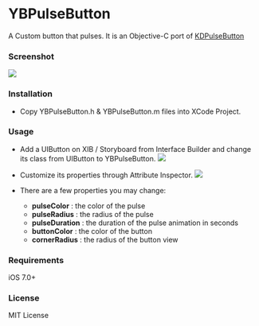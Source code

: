 # YBPulseButton
A Custom button that pulses. It is an Objective-C port of [KDPulseButton](https://github.com/KaiqueDamato/KDPulseButton)

### Screenshot
![](https://github.com/YahyaBagia/YBPulseButton/blob/master/YBPulseButton/YBPulseButton.gif)

### Installation
- Copy YBPulseButton.h & YBPulseButton.m files into XCode Project.

### Usage
- Add a UIButton on XIB / Storyboard from Interface Builder and change its class from UIButton to YBPulseButton.
     ![](https://github.com/YahyaBagia/YBPulseButton/blob/master/YBPulseButton/img_IdentityInspector.png)

- Customize its properties through Attribute Inspector.
     ![](https://github.com/YahyaBagia/YBPulseButton/blob/master/YBPulseButton/img_AttributeInspector.png)

- There are a few properties you may change:
    * **pulseColor** : the color of the pulse
    * **pulseRadius** : the radius of the pulse
    * **pulseDuration** : the duration of the pulse animation in seconds
    * **buttonColor** : the color of the button
    * **cornerRadius** : the radius of the button view

### Requirements
iOS 7.0+

### License
MIT License
